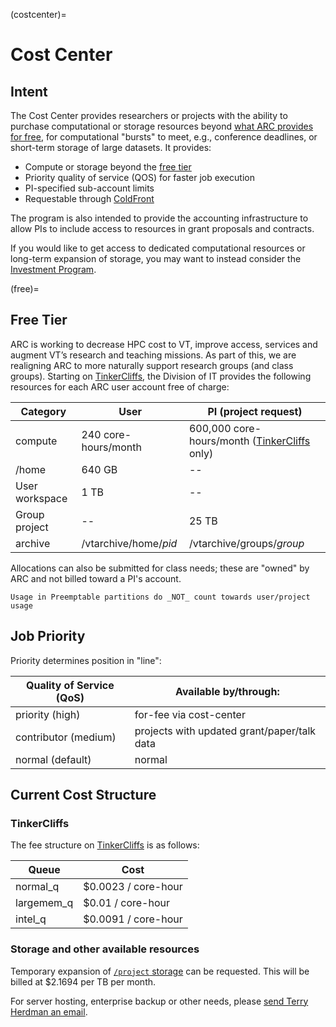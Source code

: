 (costcenter)=

# Cost Center

## Intent
The Cost Center provides researchers or projects with the ability to purchase computational or storage resources beyond [what ARC provides for free](free), for computational \"bursts\" to meet, e.g., conference deadlines, or short-term storage of large datasets. It provides:
* Compute or storage beyond the [free tier](free)
* Priority quality of service (QOS) for faster job execution
* PI-specified sub-account limits
* Requestable through [ColdFront](https://coldfront.arc.vt.edu/ "ColdFront")

The program is also intended to provide the accounting infrastructure to allow PIs to include access to resources in grant proposals and contracts.

If you would like to get access to dedicated computational resources or long-term expansion of storage, you may want to instead consider the [Investment Program](invest).


(free)=
## Free Tier

ARC is working to decrease HPC cost to VT, improve access, services and augment VT’s research and teaching missions.  As part of this, we are realigning ARC to more naturally support research groups (and class groups). Starting on [TinkerCliffs](tinkercliffs), the Division of IT provides the following resources for each ARC user account free of charge:

| Category | User  |  PI (project request) |
| ------------ | ------------ | ------------ |
| compute  | 240 core-hours/month  | 600,000 core-hours/month ([TinkerCliffs](tinkercliffs) only)  |
| /home  | 640 GB  | --  |
| User workspace  | 1 TB  |  -- |
| Group project  |  -- | 25 TB  |
| archive  | /vtarchive/home/_pid_  | /vtarchive/groups/_group_  |

Allocations can also be submitted for class needs; these are \"owned\" by ARC and not billed toward a PI\'s account.

```{note}
Usage in Preemptable partitions do _NOT_ count towards user/project usage
```

## Job Priority
Priority determines position in \"line\":

| Quality of Service (QoS)  | Available by/through:  |
| ------------ | ------------ |
| priority (high)  | for-fee via cost-center  |
| contributor (medium)  | projects with updated grant/paper/talk data  |
| normal (default)  | normal  |

## Current Cost Structure

### TinkerCliffs
The fee structure on [TinkerCliffs](tinkercliffs) is as follows:

| Queue  | Cost  |
| ------------ | ------------ |
| normal_q  |  $0.0023 / core-hour |
| largemem_q  | $0.01 / core-hour |
| intel_q  | $0.0091 / core-hour |

### Storage and other available resources
Temporary expansion of [`/project` storage](project) can be requested.  This will be billed at $2.1694 per TB per month.

For server hosting, enterprise backup or other needs, please [send Terry Herdman an email](terry.herdman@vt.edu).

